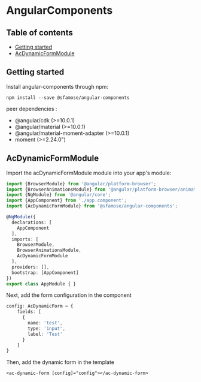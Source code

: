 
# AngularComponents

## Table of contents
* [Getting started](#getting-started)
* [AcDynamicFormModule](#acdynamicformmodule)


## Getting started
Install angular-components through npm:
```angular2html
npm install --save @sfamose/angular-components
```

peer dependencies : 
* @angular/cdk (>=10.0.1)
* @angular/material (>=10.0.1)
* @angular/material-moment-adapter (>=10.0.1)
* moment (>=2.24.0")

## AcDynamicFormModule
Import the acDynamicFormModule module into your app's module:
```typescript
import {BrowserModule} from '@angular/platform-browser';
import {BrowserAnimationsModule} from '@angular/platform-browser/animations';
import {NgModule} from '@angular/core';
import {AppComponent} from './app.component';
import {AcDynamicFormModule} from '@sfamose/angular-components';

@NgModule({
  declarations: [
    AppComponent
  ],
  imports: [
    BrowserModule,
    BrowserAnimationsModule,
    AcDynamicFormModule
  ],
  providers: [],
  bootstrap: [AppComponent]
})
export class AppModule { }
```

Next, add the form configuration in the component
```typescript
config: AcDynamicForm = {
    fields: [
      {
        name: 'test',
        type: 'input',
        label: 'Test'
      }
    ]
}
```

Then, add the dynamic form in the template
```angular2html
<ac-dynamic-form [config]="config"></ac-dynamic-form>
```

